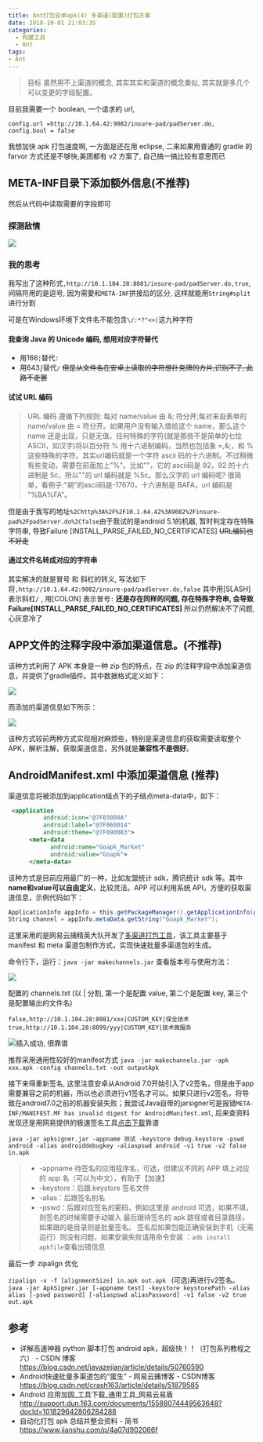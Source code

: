 ```yaml
---
title: Ant打包安卓apk(4) 多渠道(配置)打包方案
date: 2018-10-01 21:03:35
categories:
  - 构建工具
  - Ant
tags:
- Ant
---
```


> 目标 虽然用不上渠道的概念, 其实其实和渠道的概念类似, 其实就是多几个可以变更的字段配置。

目前我需要一个 boolean, 一个请求的 url,

```properties
config.url =http://10.1.64.42:9082/insure-pad/padServer.do,
config.bool = false
```

我想加快 apk 打包速度啊, 一方面是还在用 eclipse, 二来如果用普通的 gradle 的 farvor 方式还是不够快,美团都有 v2 方案了, 自己搞一搞比较有意思而已

## META-INF目录下添加额外信息(不推荐)

然后从代码中读取需要的字段即可

### 探测敌情

![](https://upload-images.jianshu.io/upload_images/1662509-090b0f1ff9def401.png?imageMogr2/auto-orient/strip%7CimageView2/2/w/1240)

### 我的思考

我写出了这种形式`,http://10.1.104.28:8081/insure-pad/padServer.do,true`, 间隔符用的是逗号, 因为需要和`META-INF`拼接后的区分,  这样就能用`String#split`进行分割

可是在Windows环境下文件名不能包含`\/:*?"<>|`这九种字符

#### 我查询 Java 的 Unicode 编码, 想用对应字符替代

* 用166`¦`替代`:`
* 用643`ʃ`替代`/`
~~但是从文件名在安卓上读取的字符想扑克牌的方片,识别不了, 此路不走罢~~

#### 试试 URL 编码

> URL 编码 遵循下列规则: 每对 name/value 由 &; 符分开;每对来自表单的 name/value 由 = 符分开。如果用户没有输入值给这个 name，那么这个 name 还是出现，只是无值。任何特殊的字符(就是那些不是简单的七位 ASCII，如汉字)将以百分符 % 用十六进制编码，当然也包括象 =,&;，和 % 这些特殊的字符。其实url编码就是一个字符 ascii 码的十六进制。不过稍微有些变动，需要在前面加上"%"。比如"\"，它的 ascii码是 92，92 的十六进制是 5c，所以"\"的 url 编码就是 %5c。那么汉字的 url 编码呢? 很简单，看例子:"胡"的ascii码是-17670，十六进制是 BAFA，url 编码是 "%BA%FA"。

但是由于我写的地址`%2Chttp%3A%2F%2F10.1.64.42%3A9082%2Finsure-pad%2FpadServer.do%2Cfalse`由于我试的是android 5.1的机器, 暂时判定存在特殊字符串, 导致Failure [INSTALL_PARSE_FAILED_NO_CERTIFICATES]
~~URL编码也不好走~~

#### 通过文件名转成对应的字符串

其实解决的就是冒号 和 斜杠的转义, 写法如下
将`,http://10.1.64.42:9082/insure-pad/padServer.do,false`
其中用[SLASH]  表示斜杠`/` , 用[COLON] 表示冒号`:`
**还是存在同样的问题, 存在特殊字符串, 会导致Failure[INSTALL_PARSE_FAILED_NO_CERTIFICATES]**
所以仍然解决不了问题, 心灰意冷了

## APP文件的注释字段中添加渠道信息。(不推荐)

该种方式利用了 APK 本身是一种 zip 包的特点，在 zip 的注释字段中添加渠道信息，并提供了gradle插件。其中数据格式定义如下：

![](https://upload-images.jianshu.io/upload_images/1662509-3fec8266f79b4604.png?imageMogr2/auto-orient/strip%7CimageView2/2/w/1240)

而添加的渠道信息如下所示：

![](https://upload-images.jianshu.io/upload_images/1662509-9b428a82b8fa0655.png?imageMogr2/auto-orient/strip%7CimageView2/2/w/1240)

该种方式较前两种方式实现相对麻烦些，特别是渠道信息的获取需要读取整个APK，解析注解，获取渠道信息，另外就是**兼容性不是很好**。

## AndroidManifest.xml 中添加渠道信息 (推荐)

渠道信息将被添加到application结点下的子结点meta-data中，如下：

```xml
 <application
          android:icon="@7F03000A"
          android:label="@7F060014"
          android:theme="@7F090083">
      <meta-data
            android:name="Goapk_Market"
            android:value="Goapk">
      </meta-data>
```

该种方式是目前应用最广的一种，比如友盟统计 sdk，腾讯统计 sdk 等。其中**name和value可以自由定义**，比较灵活。APP 可以利用系统 API，方便的获取渠道信息，示例代码如下：

```java
ApplicationInfo appInfo = this.getPackageManager().getApplicationInfo(getPackageName(), PackageManager.GET_META_DATA);
String channel = appInfo.metaData.getString("Goapk_Market");
```

这里采用的是网易云捕精英大队开发了[多渠道打包工具](http://crash-public-online.nos.netease.com/makechannels.zip)，该工具主要基于 manifest 和 meta 渠道包制作方式，实现快速批量多渠道包的生成。

命令行下，运行：`java -jar makechannels.jar` 查看版本号与使用方法：

![](https://upload-images.jianshu.io/upload_images/1662509-cf07de8b17c65440.png?imageMogr2/auto-orient/strip%7CimageView2/2/w/1240)

配置的 channels.txt (以 | 分割, 第一个是配置 value, 第二个是配置 key, 第三个是配置输出的文件名)

```text
false,http://10.1.104.28:8081/xxx|CUSTOM_KEY|保全技术
true,http://10.1.104.28:8099/yyy|CUSTOM_KEY|技术微服务
```

![插入成功, 很靠谱](https://upload-images.jianshu.io/upload_images/1662509-8bd0267ec6a520c0.png?imageMogr2/auto-orient/strip%7CimageView2/2/w/1240)

推荐采用通用性较好的manifest方式
`java -jar makechannels.jar -apk xxx.apk -config channels.txt -out outputApk`

接下来得重新签名, 这里注意安卓从Android 7.0开始引入了v2签名，但是由于app需要兼容之前的机器，所以也必须进行v1签名才可以。如果只进行v2签名，将导致在android7.0之前的机器安装失败；我尝试Java自带的jarsigner可是报错`META-INF/MANIFEST.MF has invalid digest for AndroidManifest.xml`, 后来查资料发现还是用网易提供的极速签名工具[点击下载](http://nsmobile-pub-online.nos.netease.com/apksigner.rar)靠谱

`java -jar apksigner.jar -appname 测试 -keystore debug.keystore -pswd android -alias androiddebugkey -aliaspswd android -v1 true -v2 false in.apk `

> * -appname 待签名的应用程序名，可选，但建议不同的 APP 填上对应的 app 名（可以为中文），有助于【加速】
> * -keystore：后跟.keystore 签名文件
> * -alias：后跟签名别名
> * -pswd：后跟对应签名的密码，例如这里是 android 可选，如果不填，则签名的时候需要手动输入
> 最后跟待签名的 apk 路径或者目录路径，如果跟的是目录则是批量签名。
签名后如果包能正确安装到手机（无需运行）则没有问题，如果安装失败请用命令安装 ：`adb install apkfile`查看出错信息

最后一步 zipalign 优化

`zipalign -v -f [alignmentSize] in.apk out.apk `
(可选)再进行v2签名。
`java -jar ApkSigner.jar [-appname test] -keystore keystorePath -alias alias [-pswd password] [-aliaspswd aliasPassword] -v1 false -v2 true out.apk`

## 参考

* 详解高速神器 python 脚本打包 android apk，超级快！！（打包系列教程之六） - CSDN 博客
<https://blog.csdn.net/javazejian/article/details/50760590>
* Android快速批量多渠道包的“蛋生” - 网易云捕博客 - CSDN博客
<https://blog.csdn.net/crash163/article/details/51879585>
* Android 应用加固_工具下载_通用工具_网易云易盾
<http://support.dun.163.com/documents/15588074449563648?docId=101829642806284288>
* 自动化打包 apk 总结并整合资料 - 简书
<https://www.jianshu.com/p/4a07d902066f>
